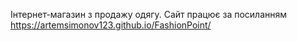 Інтернет-магазин з продажу одягу.
Сайт працює за посиланням https://artemsimonov123.github.io/FashionPoint/
